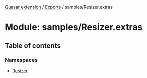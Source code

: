 [Quasar extension](../index.md) / [Exports](../modules.md) / samples/Resizer.extras

# Module: samples/Resizer.extras

## Table of contents

### Namespaces

- [Resizer](samples_Resizer_extras.Resizer.md)
